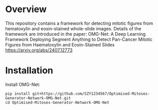 # Overview

This repository contains a framework for detecting mitotic figures from hematoxylin and eosin-stained whole-slide images. Details of the framework are introduced in the paper: OMG-Net: A Deep Learning Framework Deploying Segment Anything to Detect Pan-Cancer Mitotic Figures from Haematoxylin and Eosin-Stained Slides https://arxiv.org/abs/2407.12773

# Installation

Install OMG-Net:

```
pip install git+https://github.com/SZY1234567/Optimised-Mitoses-Generator-Network-OMG-Net.git
cd Optimised-Mitoses-Generator-Network-OMG-Net
```


